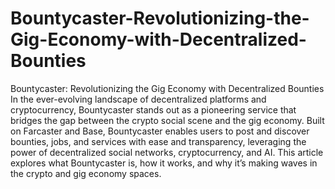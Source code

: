 # Bountycaster-Revolutionizing-the-Gig-Economy-with-Decentralized-Bounties
Bountycaster: Revolutionizing the Gig Economy with Decentralized Bounties
In the ever-evolving landscape of decentralized platforms and cryptocurrency, Bountycaster stands out as a pioneering service that bridges the gap between the crypto social scene and the gig economy. Built on Farcaster and Base, Bountycaster enables users to post and discover bounties, jobs, and services with ease and transparency, leveraging the power of decentralized social networks, cryptocurrency, and AI. This article explores what Bountycaster is, how it works, and why it’s making waves in the crypto and gig economy spaces.

